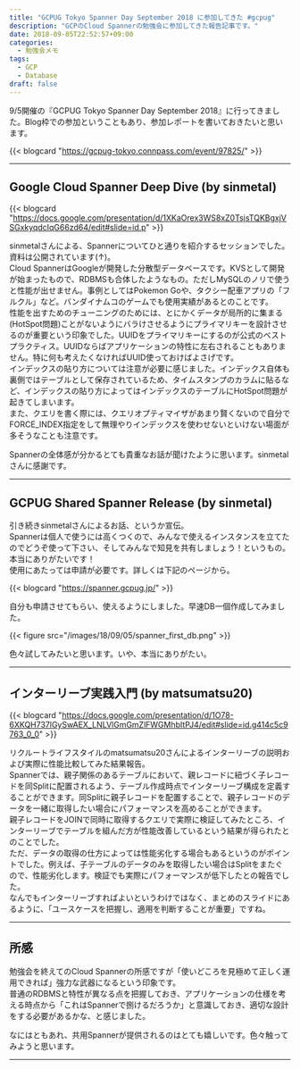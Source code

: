 ```yaml
---
title: "GCPUG Tokyo Spanner Day September 2018 に参加してきた #gcpug"
description: "GCPのCloud Spannerの勉強会に参加してきた報告記事です。"
date: 2018-09-05T22:52:57+09:00
categories:
  - 勉強会メモ
tags:
  - GCP
  - Database
draft: false
---
```


9/5開催の『GCPUG Tokyo Spanner Day September 2018』に行ってきました。Blog枠での参加ということもあり、参加レポートを書いておきたいと思います。

{{< blogcard "https://gcpug-tokyo.connpass.com/event/97825/" >}}

---

## Google Cloud Spanner Deep Dive (by sinmetal)

{{< blogcard "https://docs.google.com/presentation/d/1XKaOrex3WS8xZ0TsjsTQKBgxjVSGxkyqdcIqG66zd64/edit#slide=id.p" >}}

sinmetalさんによる、Spannerについてひと通りを紹介するセッションでした。資料は公開されています(↑)。  
Cloud SpannerはGoogleが開発した分散型データベースです。KVSとして開発が始まったもので、RDBMSも合体したようなもの。ただしMySQLのノリで使うと性能が出せません。事例としてはPokemon Goや、タクシー配車アプリの「フルクル」など。バンダイナムコのゲームでも使用実績があるとのことです。  
性能を出すためのチューニングのためには、とにかくデータが局所的に集まる(HotSpot問題)ことがないようにバラけさせるようにプライマリキーを設計させるのが重要という印象でした。UUIDをプライマリキーにするのが公式のベストプラクティス。UUIDならばアプリケーションの特性に左右されることもありません。特に何も考えたくなければUUID使っておけばよさげです。  
インデックスの貼り方については注意が必要に感じました。インデックス自体も裏側ではテーブルとして保存されているため、タイムスタンプのカラムに貼るなど、インデックスの貼り方によってはインデックスのテーブルにHotSpot問題が起きてしまいます。  
また、クエリを書く際には、クエリオプティマイザがあまり賢くないので自分でFORCE_INDEX指定をして無理やりインデックスを使わせないといけない場面が多そうなことも注意です。  

Spannerの全体感が分かるとても貴重なお話が聞けたように思います。sinmetalさんに感謝です。

---

## GCPUG Shared Spanner Release (by sinmetal)

引き続きsinmetalさんによるお話、というか宣伝。  
Spannerは個人で使うには高くつくので、みんなで使えるインスタンスを立てたのでどうぞ使って下さい、そしてみんなで知見を共有しましょう！というもの。本当にありがたいです！  
使用にあたっては申請が必要です。詳しくは下記のページから。

{{< blogcard "https://spanner.gcpug.jp/" >}}

自分も申請させてもらい、使えるようにしました。早速DB一個作成してみました。  

{{< figure src="/images/18/09/05/spanner_first_db.png" >}}

色々試してみたいと思います。いや、本当にありがたい。

---

## インターリーブ実践入門 (by matsumatsu20)

{{< blogcard "https://docs.google.com/presentation/d/1O78-6XKQH737lGySwAEX_LNLVlGmGmZlFWGMhbItPJ4/edit#slide=id.g414c5c9763_0_0" >}}

リクルートライフスタイルのmatsumatsu20さんによるインターリーブの説明および実際に性能比較してみた結果報告。  
Spannerでは、親子関係のあるテーブルにおいて、親レコードに紐づく子レコードを同Splitに配置されるよう、テーブル作成時点でインターリーブ構成を定義することができます。同Splitに親子レコードを配置することで、親子レコードのデータを一緒に取得したい場合にパフォーマンスを高めることができます。  
親子レコードをJOINで同時に取得するクエリで実際に検証してみたところ、インターリーブでテーブルを組んだ方が性能改善しているという結果が得られたとのことでした。  
ただ、データの取得の仕方によっては性能劣化する場合もあるというのがポイントでした。例えば、子テーブルのデータのみを取得したい場合はSplitをまたぐので、性能劣化します。検証でも実際にパフォーマンスが低下したとの報告でした。  
なんでもインターリーブすればよいというわけではなく、まとめのスライドにあるように、「ユースケースを把握し、適用を判断することが重要」ですね。

---

## 所感

勉強会を終えてのCloud Spannerの所感ですが「使いどころを見極めて正しく運用できれば」強力な武器になるという印象です。  
普通のRDBMSと特性が異なる点を把握しておき、アプリケーションの仕様を考える時点から「これはSpannerで捌けるだろうか」と意識しておき、適切な設計をする必要があるかな、と感じました。  

なにはともあれ、共用Spannerが提供されるのはとても嬉しいです。色々触ってみようと思います。

---
